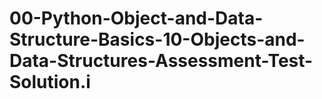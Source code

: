 # 00-Python-Object-and-Data-Structure-Basics-10-Objects-and-Data-Structures-Assessment-Test-Solution.i